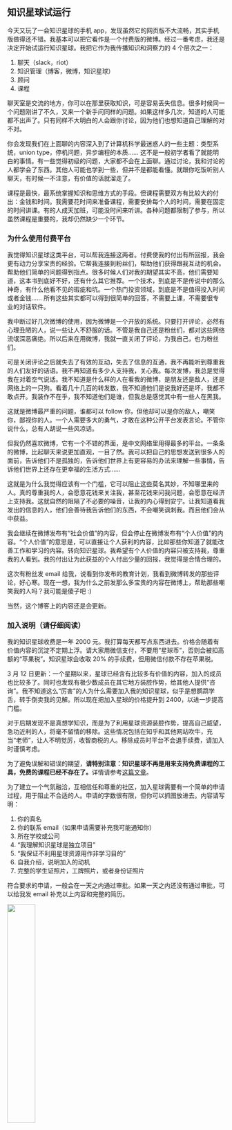 <div class="inner">
<h2>知识星球试运行</h2>
<p>今天又玩了一会知识星球的手机 app，发现虽然它的网页版不大流畅，其实手机版做得还不错。我基本可以把它看作是一个付费版的微博。经过一番考虑，我还是决定开始试运行知识星球。我把它作为我传播知识和洞察力的 4 个层次之一：</p>
<ol>
<li>聊天（slack，riot）</li>
<li>知识管理（博客，微博，知识星球）</li>
<li>顾问</li>
<li>课程</li>
</ol>
<p>聊天室是交流的地方，你可以在那里获取知识，可是容易丢失信息。很多时候同一个问题刚讲了不久，又来一个新手问同样的问题。如果这样多几次，知道的人可能都不出声了。只有同样不大明白的人会跟你讨论，因为他们也想知道自己理解的对不对。</p>
<p>你会发现我们在上面聊的内容深入到了计算机科学最迷惑人的一些主题：类型系统，union type，停机问题，异步编程的本质…… 这不是一般初学者看了就能明白的事情。有一些觉得初级的问题，大家都不会在上面聊。通过讨论，我和讨论的人都学会了东西。其他人可能也学到一些，但并不是都能看懂。就跟你吃饭听别人聊天，有时候一不注意，有价值的话就溜走了。</p>
<p>课程是最快，最系统掌握知识和思维方式的手段。但课程需要双方有比较大的付出：金钱和时间。我需要花时间来准备课程，需要安排每个人的时间，需要在固定的时间讲课。有的人成天加班，可能没时间来听讲。各种问题都限制了参与，所以虽然课程是重要的，我却仍然缺少一个环节。</p>
<h3 id="为什么使用付费平台">为什么使用付费平台</h3>
<p>我觉得知识星球这类平台，可以帮我连接这两者。付费使我的付出有所回报，我会更有动力分享宝贵的经验。它帮我连接到粉丝们，帮助他们获得跟我互动的机会。帮助他们简单的问题得到指点。很多时候人们对我的期望其实不高，他们需要知道，这本书到底好不好，还有什么其它推荐。一个技术，到底是不是传说中的那么神奇，有什么他看不见的瑕疵和坑。一个热门投资领域，到底是不是值得投入时间或者金钱…… 所有这些其实都可以得到很简单的回答，不需要上课，不需要很专业的对话软件。</p>
<p>我中断过好几次微博的使用，因为微博是一个开放的系统。只要打开评论，必然有心理丑陋的人，说一些让人不舒服的话。不管是我自己还是粉丝们，都对这些网络流氓深恶痛绝。所以后来在用微博，我就一直关闭了评论，为我自己，也为粉丝们。</p>
<p>可是关闭评论之后就失去了有效的互动，失去了信息的互通，我不再能听到尊重我的人们友好的话语。我不再知道有多少人支持我，关心我。每次发博，我总是觉得我在对着空气说话。我不知道是什么样的人在看我的微博，是朋友还是敌人，还是网络上的一只狗。看着几十几百的转发数，我不知道他们是说我好还是坏，我都不敢点开。我装作不在乎，我不知道他们是谁，但我总是感觉其中有一些人在黑我。</p>
<p>这就是微博最严重的问题，谁都可以 follow 你，但他却可以是你的敌人，嘲笑你，鄙视你的人。一个人需要多大的勇气，才敢在这种公开平台发表言论。不管你说什么，总有人胡说一些风凉话。</p>
<p>但我仍然喜欢微博，它有一个不错的界面，是中文网络里用得最多的平台。一条条的微博，比起聊天来说更加直观，一目了然。我可以把自己的思想发送到很多人的面前，告诉他们不是孤独的，告诉他们世界上有更容易的办法来理解一些事情，告诉他们世界上还存在更幸福的生活方式……</p>
<p>这就是为什么我觉得应该有一个门槛，它可以阻止这些莫名其妙，不知哪里来的人。真的尊重我的人，会愿意花钱来关注我，甚至花钱来问我问题，会愿意在经济上支持我。这就自然的阻隔了不必要的噪音，让我的内心得到安宁。让我知道看我发出的信息的人，他们会善待我告诉他们的东西，不会嘲笑讽刺我。而且他们会从中获益。</p>
<p>我会继续在微博发布有“社会价值”的内容，但会停止在微博发布有“个人价值”的内容。“个人价值”的意思是，可以直接让个人获利的内容，比如那些你知道了就能改善工作和学习的内容。转向知识星球。我希望有个人价值的内容只被支持我，尊重我的人看到。我的付出让为此获益的个人付出少量的回报，我觉得是合情合理的。</p>
<p>这次有粉丝发 email 给我，说看到你发布的教育计划，我看到微博转发的那些评论，好心寒。现在一想，我为什么之前发那么多宝贵的内容在微博上，帮助那些嘲笑我的人吗？我可能是傻子吧 :)</p>
<p>当然，这个博客上的内容还是会更新。</p>
<h3 id="加入说明请仔细阅读">加入说明（请仔细阅读）</h3>
<p>我的知识星球收费是一年 2000 元。我打算每天都写点东西进去。价格会随着有价值内容的沉淀不定期上浮。请大家用微信支付，不要用“星球币”，否则会被扣高额的“苹果税”。知识星球会收取 20% 的手续费，但用微信付款不存在苹果税。</p>
<p>3 月 12 日更新：一个星期以来，星球已经含有比较多有价值的内容，加入的成员也比较多了。同时也发现有极少数成员在其它地方装腔作势，给其他人提供“咨询”。我不知道这么“厉害”的人为什么需要加入我的知识星球，似乎是想鹦鹉学舌，转手倒卖我的见解。所以现在把加入星球的价格提升到 2400，以进一步提高门槛。</p>
<p>对于后期发现不是真想学知识，而是为了利用星球资源装腔作势，提高自己威望，急功近利的人，将毫不留情的移除。这些情况包括在知乎和其他网站吹牛，充当“老师”，让人不明觉厉，收智商税的人。移除成员时平台不会退手续费，请加入时谨慎考虑。</p>
<p>为了避免误解和错误的期望，<strong>请特别注意：知识星球不再是用来支持免费课程的工具，免费的课程已经不存在了。</strong>详情请参考<a href="http://www.yinwang.org/blog-cn/2020/03/04/changes">这篇文章</a>。</p>
<p>为了建立一个气氛融洽，互相信任和尊重的社区，加入星球需要有一个简单的申请过程，用于阻止不合适的人。申请的字数很有限，但你可以抓图放进去。内容请写明：</p>
<ol>
<li>你的真名</li>
<li>你的联系 email（如果申请需要补充我可能通知你）</li>
<li>所在学校或公司</li>
<li>“我理解知识星球是独立项目”</li>
<li>“我保证不利用星球资源用作非学习目的”</li>
<li>自我介绍，说明加入的动机</li>
<li>完整的学生证照片，工牌照片，或者身份证照片</li>
</ol>
<p>符合要求的申请，一般会在一天之内通过审批。如果一天之内还没有通过审批，可以给我发 email 补充以上内容和完整的简历。</p>
<p><img src="http://www.yinwang.org/images/zsxq.jpg" width="36%" /></p>
</div>
<!--
<div class="ad-banner" style="margin-top: 5px">
<script async src="//pagead2.googlesyndication.com/pagead/js/adsbygoogle.js"></script>
<ins class="adsbygoogle"
                    style="display:inline-block;width:100%;height:90px"
                    data-ad-client="ca-pub-1331524016319584"
                    data-ad-slot="6657867155"></ins>
<script>(adsbygoogle = window.adsbygoogle || []).push({});</script>
</div>
<script data-ad-client="ca-pub-1331524016319584" async
            src="https://pagead2.googlesyndication.com/pagead/js/adsbygoogle.js">
</script>
        -->
    